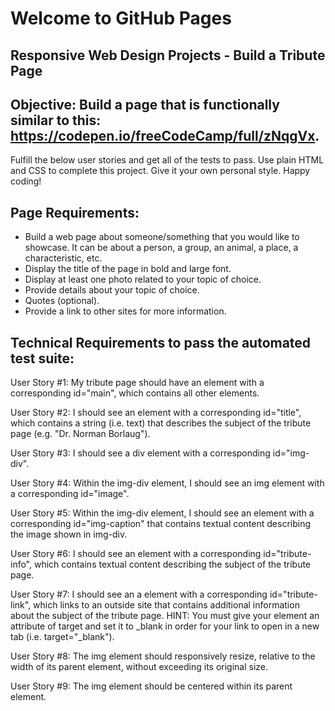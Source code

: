 # Welcome to GitHub Pages

## Responsive Web Design Projects - Build a Tribute Page

## Objective: Build a page that is functionally similar to this: https://codepen.io/freeCodeCamp/full/zNqgVx.
    
Fulfill the below user stories and get all of the tests to pass. 
Use plain HTML and CSS to complete this project. Give it your own personal style. Happy coding!

## Page Requirements:
- Build a web page about someone/something that you would like to showcase. It can be about a person, a group, an animal, a place, a characteristic, etc.
- Display the title of the page in bold and large font.
- Display at least one photo related to your topic of choice.
- Provide details about your topic of choice.
- Quotes (optional).
- Provide a link to other sites for more information.

## Technical Requirements to pass the automated test suite:
User Story #1: My tribute page should have an element with a corresponding id="main", which contains all other elements.

User Story #2: I should see an element with a corresponding id="title", which contains a string (i.e. text) that describes the subject of the tribute page (e.g. "Dr. Norman Borlaug").

User Story #3: I should see a div element with a corresponding id="img-div".

User Story #4: Within the img-div element, I should see an img element with a corresponding id="image".

User Story #5: Within the img-div element, I should see an element with a corresponding id="img-caption" that contains textual content describing the image shown in img-div.

User Story #6: I should see an element with a corresponding id="tribute-info", which contains textual content describing the subject of the tribute page.

User Story #7: I should see an a element with a corresponding id="tribute-link", which links to an outside site that contains additional information about the subject of the tribute page. HINT: You must give your element an attribute of target and set it to _blank in order for your link to open in a new tab (i.e. target="_blank").

User Story #8: The img element should responsively resize, relative to the width of its parent element, without exceeding its original size.

User Story #9: The img element should be centered within its parent element.
